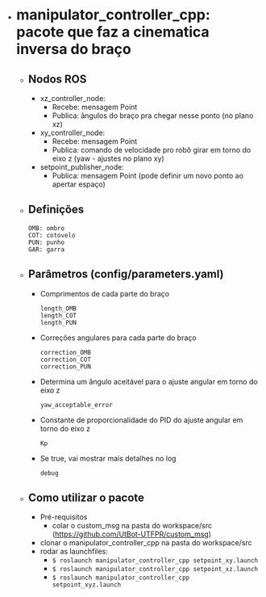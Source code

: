 - # manipulator_controller_cpp: pacote que faz a cinematica inversa do braço

  - ## Nodos ROS
    - xz_controller_node: 
      - Recebe: mensagem Point
      - Publica: ângulos do braço pra chegar nesse ponto (no plano xz)
    - xy_controller_node: 
      - Recebe: mensagem Point
      - Publica: comando de velocidade pro robô girar em torno do eixo z (yaw - ajustes no plano xy)
    - setpoint_publisher_node: 
      - Publica: mensagem Point (pode definir um novo ponto ao apertar espaço)
    
  - ## Definições
    ```
    OMB: ombro
    COT: cotovelo
    PUN: punho
    GAR: garra
    ```

  - ## Parâmetros (config/parameters.yaml)
    - Comprimentos de cada parte do braço
      ``` 
      length_OMB 
      length_COT
      length_PUN
      ```
    - Correções angulares para cada parte do braço
      ```
      correction_OMB
      correction_COT
      correction_PUN
      ```
      
    - Determina um ângulo aceitável para o ajuste angular em torno do eixo z
      ```
      yaw_acceptable_error
      ```
    - Constante de proporcionalidade do PID do ajuste angular em torno do eixo z
      ```
      Kp
      ```
    - Se true, vai mostrar mais detalhes no log
      ```
      debug
      ```

  - ## Como utilizar o pacote
    - Pré-requisitos
      - colar o custom_msg na pasta do workspace/src (https://github.com/UtBot-UTFPR/custom_msg) 
    - clonar o manipulator_controller_cpp na pasta do workspace/src
    - rodar as launchfiles:
      - ```$ roslaunch manipulator_controller_cpp setpoint_xy.launch```
      - ```$ roslaunch manipulator_controller_cpp setpoint_xz.launch```
      - ```$ roslaunch manipulator_controller_cpp setpoint_xyz.launch```
